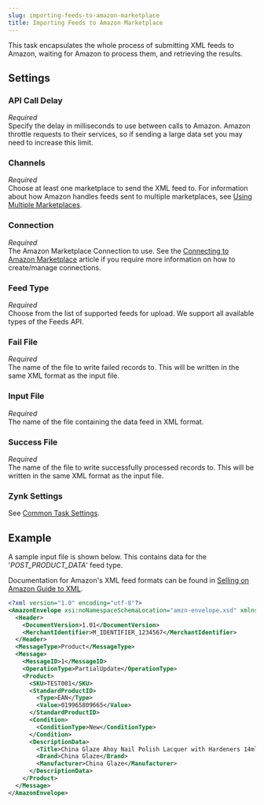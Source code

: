 ```yaml
---
slug: importing-feeds-to-amazon-marketplace
title: Importing Feeds to Amazon Marketplace
---
```

This task encapsulates the whole process of submitting XML feeds to Amazon, waiting for Amazon to process them, and retrieving the results.

## Settings
### API Call Delay
_Required_   
Specify the delay in milliseconds to use between calls to Amazon. Amazon throttle requests to their services, so if sending a large data set you may need to increase this limit.

### Channels
_Required_  
Choose at least one marketplace to send the XML feed to. For information about how Amazon handles feeds sent to multiple marketplaces, see [Using Multiple Marketplaces](http://docs.developer.amazonservices.com/en_UK/feeds/Feeds_EU_Global_Seller.html).

### Connection
_Required_  
The Amazon Marketplace Connection to use. See the [Connecting to Amazon Marketplace](connecting-to-amazon-marketplace) article if you require more information on how to create/manage connections.

### Feed Type
_Required_  
Choose from the list of supported feeds for upload. We support all available types of the Feeds API.

### Fail File
_Required_  
The name of the file to write failed records to. This will be written in the same XML format as the input file.

### Input File
_Required_  
The name of the file containing the data feed in XML format.

### Success File
_Required_  
The name of the file to write successfully processed records to. This will be written in the same XML format as the input file.

### Zynk Settings
See [Common Task Settings](common-task-settings).

## Example
A sample input file is shown below. This contains data for the '_POST_PRODUCT_DATA_' feed type.

Documentation for Amazon's XML feed formats can be found in [Selling on Amazon Guide to XML](https://images-na.ssl-images-amazon.com/images/G/01/rainier/help/XML_Documentation_Intl.pdf).

```xml
<?xml version="1.0" encoding="utf-8"?>
<AmazonEnvelope xsi:noNamespaceSchemaLocation="amzn-envelope.xsd" xmlns:xsi="http://www.w3.org/2001/XMLSchema-instance">
  <Header>
    <DocumentVersion>1.01</DocumentVersion>
    <MerchantIdentifier>M_IDENTIFIER_1234567</MerchantIdentifier>
  </Header>
  <MessageType>Product</MessageType>
  <Message>
    <MessageID>1</MessageID>
    <OperationType>PartialUpdate</OperationType>
    <Product>
      <SKU>TEST001</SKU>
      <StandardProductID>
        <Type>EAN</Type>
        <Value>019965809665</Value>
      </StandardProductID>
      <Condition>
        <ConditionType>New</ConditionType>
      </Condition>
      <DescriptionData>
        <Title>China Glaze Ahoy Nail Polish Lacquer with Hardeners 14ml</Title>
        <Brand>China Glaze</Brand>
        <Manufacturer>China Glaze</Manufacturer>
      </DescriptionData>
    </Product>
  </Message>
</AmazonEnvelope>
```
